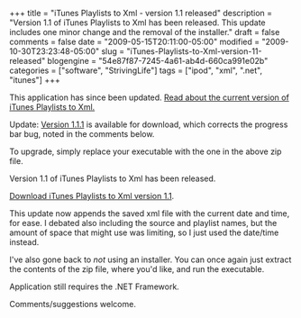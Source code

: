 +++
title = "iTunes Playlists to Xml - version 1.1 released"
description = "Version 1.1 of iTunes Playlists to Xml has been released. This update includes one minor change and the removal of the installer."
draft = false
comments = false
date = "2009-05-15T20:11:00-05:00"
modified = "2009-10-30T23:23:48-05:00"
slug = "iTunes-Playlists-to-Xml-version-11-released"
blogengine = "54e87f87-7245-4a61-ab4d-660ca991e02b"
categories = ["software", "StrivingLife"]
tags = ["ipod", "xml", ".net", "itunes"]
+++

<div class="warning">
<p>This application has since been updated. <a href="http://jamesrskemp.com/apps/iTunesPlaylists2Xml/">Read about the current version of iTunes Playlists to Xml.</a></p>
</div>
<div class="note">
<p>Update: <a href="http://jamesrskemp.com/applications/iTunesPlaylistsToXml_1.1.1.zip">Version 1.1.1</a> is available for download, which corrects the progress bar bug, noted in the comments below.</p>
<p>To upgrade, simply replace your executable with the one in the above zip file.</p>
</div>
<p>Version 1.1 of iTunes Playlists to Xml has been released.</p>
<p><a href="http://jamesrskemp.com/applications/iTunesPlaylistsToXml_1.1.zip">Download iTunes Playlists to Xml version 1.1</a>.</p>
<p>This update now appends the saved xml file with the current date and time, for ease. I debated also including the source and playlist names, but the amount of space that might use was limiting, so I just used the date/time instead.</p>
<p>I've also gone back to <em>not</em> using an installer. You can once again just extract the contents of the zip file, where you'd like, and run the executable.</p>
<p>Application still requires the .NET Framework.</p>
<p>Comments/suggestions welcome.</p>
